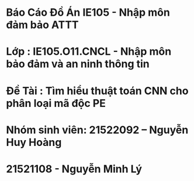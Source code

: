 # Báo Cáo Đồ Án IE105 - Nhập môn đảm bảo ATTT
# Lớp : IE105.O11.CNCL -  Nhập môn bảo đảm và an ninh thông tin
# Đề Tài : Tìm hiểu thuật toán CNN cho phân loại mã độc PE
# Nhóm sinh viên: 21522092 – Nguyễn Huy Hoàng
#                 21521108 - Nguyễn Minh Lý

